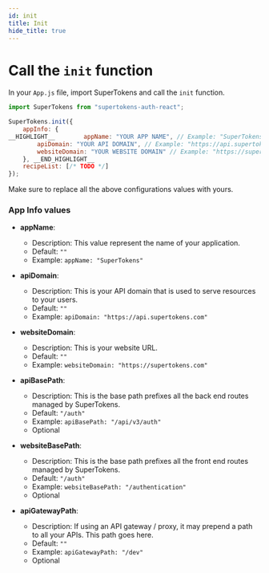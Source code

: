 ```yaml
---
id: init
title: Init
hide_title: true
---
```


# Call the `init` function

In your `App.js` file, import SuperTokens and call the `init` function.

```js
import SuperTokens from "supertokens-auth-react";

SuperTokens.init({
 	appInfo: {
__HIGHLIGHT__        appName: "YOUR APP NAME", // Example: "SuperTokens",
        apiDomain: "YOUR API DOMAIN", // Example: "https://api.supertokens.com",
        websiteDomain: "YOUR WEBSITE DOMAIN" // Example: "https://supertokens.com"
	}, __END_HIGHLIGHT__
    recipeList: [/* TODO */]
});
```

Make sure to replace all the above configurations values with yours.

### App Info values

- **appName**:
    - Description: This value represent the name of your application.
    - Default: ```""```
    - Example: ```appName: "SuperTokens"```

- **apiDomain**:
    - Description: This is your API domain that is used to serve resources to your users.
    - Default: ```""```
    - Example: ```apiDomain: "https://api.supertokens.com"```

- **websiteDomain**:
    - Description: This is your website URL.
    - Default: ```""```
    - Example: ```websiteDomain: "https://supertokens.com"```

- **apiBasePath**:
    - Description: This is the base path prefixes all the back end routes managed by SuperTokens.
    - Default: ```"/auth"```
    - Example: ```apiBasePath: "/api/v3/auth"```
    - Optional

- **websiteBasePath**: 
    - Description: This is the base path prefixes all the front end routes managed by SuperTokens.
    - Default: ```"/auth"```
    - Example: ```websiteBasePath: "/authentication"```
    - Optional

 - **apiGatewayPath**:
    - Description: If using an API gateway / proxy, it may prepend a path to all your APIs. This path goes here.
    - Default: `""`
    - Example: `apiGatewayPath: "/dev"`
    - Optional